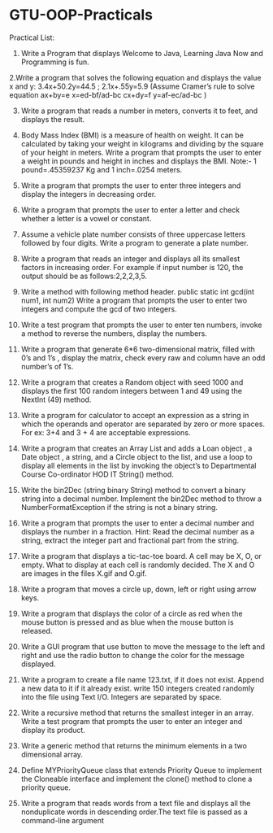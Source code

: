 # GTU-OOP-Practicals
Practical List:

1. Write a Program that displays Welcome to Java, Learning Java Now and Programming is fun.

2.Write a program that solves the following equation and displays the value x and y: 
 3.4x+50.2y=44.5 ;  2.1x+.55y=5.9 (Assume Cramer’s rule to solve equation 
ax+by=e x=ed-bf/ad-bc 
cx+dy=f y=af-ec/ad-bc ) 

3. Write a program that reads a number in meters, converts it to feet, and displays the result.

4. Body Mass Index (BMI) is a measure of health on weight. It can be calculated by taking your 
weight in kilograms and dividing by the square of your height in meters. Write a program that 
prompts the user to enter a weight in pounds and height in inches and displays the BMI. 
Note:- 1 pound=.45359237 Kg and 1 inch=.0254 meters. 

5. Write a program that prompts the user to enter three integers and display the integers in decreasing 
order. 

6. Write a program that prompts the user to enter a letter and check whether a letter is a vowel or 
constant. 

7. Assume a vehicle plate number consists of three uppercase letters followed by four digits. Write a 
program to generate a plate number. 

8. Write a program that reads an integer and displays all its smallest factors in increasing order. For 
example if input number is 120, the output should be as follows:2,2,2,3,5. 

9. Write a method with following method header. 
public static int gcd(int num1, int num2) 
Write a program that prompts the user to enter two integers and compute the gcd of two integers. 

10. Write a test program that prompts the user to enter ten numbers, invoke a method to reverse the 
numbers, display the numbers. 

11. Write a program that generate 6*6 two-dimensional matrix, filled with 0’s and 1’s , display the 
matrix, check every raw and column have an odd number’s of 1’s. 

12. Write a program that creates a Random object with seed 1000 and displays the first 100 random 
integers between 1 and 49 using the NextInt (49) method. 

13. Write a program for calculator to accept an expression as a string in which the operands and 
operator are separated by zero or more spaces. 
For ex: 3+4 and 3 + 4 are acceptable expressions. 

14. Write a program that creates an Array List and adds a Loan object , a Date object , a string, and a 
Circle object to the list, and use a loop to display all elements in the list by invoking the object’s to 
Departmental Course Co-ordinator HOD IT
String() method. 

15. Write the bin2Dec (string binary String) method to convert a binary string into a decimal number. 
Implement the bin2Dec method to throw a NumberFormatException if the string is not a binary 
string. 

16. Write a program that prompts the user to enter a decimal number and displays the number in a 
fraction. 
Hint: Read the decimal number as a string, extract the integer part and fractional part from the 
string. 

17. Write a program that displays a tic-tac-toe board. A cell may be X, O, or empty. What to display at 
each cell is randomly decided. The X and O are images in the files X.gif and O.gif. 

18. Write a program that moves a circle up, down, left or right using arrow keys. 

19. Write a program that displays the color of a circle as red when the mouse button is pressed and as 
blue when the mouse button is released. 

20. Write a GUI program that use button to move the message to the left and right and use the radio 
button to change the color for the message displayed.

21. Write a program to create a file name 123.txt, if it does not exist. Append a new data to it if it 
already exist. write 150 integers created randomly into the file using Text I/O. Integers are 
separated by space. 

22. Write a recursive method that returns the smallest integer in an array. Write a test program that 
prompts the user to enter an integer and display its product. 

23. Write a generic method that returns the minimum elements in a two dimensional array. 

24. Define MYPriorityQueue class that extends Priority Queue to implement the Cloneable interface 
and implement the clone() method to clone a priority queue. 

25. Write a program that reads words from a text file and displays all the nonduplicate words in 
descending order.The text file is passed as a command-line argument
